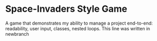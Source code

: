 # Space-Invaders Style Game
A game that demonstrates my ability to manage a project end-to-end: readability, user input, classes, nested loops.
This line was written in newbranch
